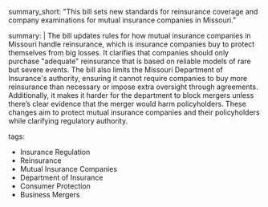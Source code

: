summary_short: "This bill sets new standards for reinsurance coverage and company examinations for mutual insurance companies in Missouri."

summary: |
  The bill updates rules for how mutual insurance companies in Missouri handle reinsurance, which is insurance companies buy to protect themselves from big losses. It clarifies that companies should only purchase "adequate" reinsurance that is based on reliable models of rare but severe events. The bill also limits the Missouri Department of Insurance's authority, ensuring it cannot require companies to buy more reinsurance than necessary or impose extra oversight through agreements. Additionally, it makes it harder for the department to block mergers unless there’s clear evidence that the merger would harm policyholders. These changes aim to protect mutual insurance companies and their policyholders while clarifying regulatory authority.

tags:
  - Insurance Regulation
  - Reinsurance
  - Mutual Insurance Companies
  - Department of Insurance
  - Consumer Protection
  - Business Mergers
